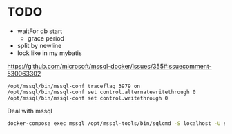 # TODO
* waitFor db start
  * grace period
* split by newline
* lock like in my mybatis

https://github.com/microsoft/mssql-docker/issues/355#issuecomment-530063302
```
/opt/mssql/bin/mssql-conf traceflag 3979 on
/opt/mssql/bin/mssql-conf set control.alternatewritethrough 0
/opt/mssql/bin/mssql-conf set control.writethrough 0
```

Deal with mssql
```bash
docker-compose exec mssql /opt/mssql-tools/bin/sqlcmd -S localhost -U sa -P 'yourStrong(!)Password'
```
